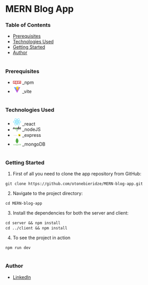 # MERN Blog App

### Table of Contents

- [Prerequisites](#Prerequisites)
- [Technologies Used](#Technologies-Used)
- [Getting Started](#Getting-Started)
- [Author](#Author)

#

### Prerequisites

- <img src="readme/npm.png" width="25" style="top: 8px" /> _npm
- <img src="readme/vite.png" width="25" style="top: 8px" /> _vite

#

### Technologies Used

- <img src="readme/react.png" width="25" style="top: 8px" /> _react
- <img src="readme/node.png" width="25" style="top: 8px" /> _nodeJS
- <img src="readme/expressJS.png" width="25" style="top: 8px" /> _express
- <img src="readme/mongoDB.png" width="25" style="top: 8px" /> _mongoDB


#

### Getting Started

1. First of all you need to clone the app repository from GitHub:

```
git clone https://github.com/otonebieridze/MERN-blog-app.git
```

2. Navigate to the project directory:

```
cd MERN-blog-app
```

3. Install the dependencies for both the server and client:

```
cd server && npm install
cd ../client && npm install
```

4. To see the project in action

```
npm run dev
```

#

### Author

- [LinkedIn](https://www.linkedin.com/in/oto-nebieridze-8aa504219/)

